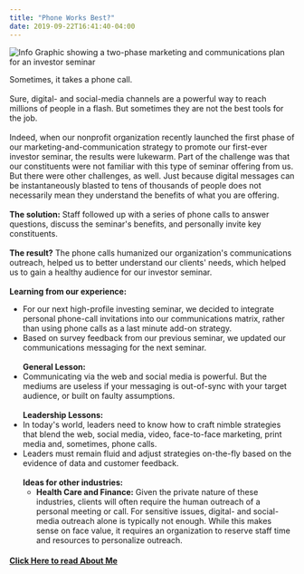 ```yaml
---
title: "Phone Works Best?"
date: 2019-09-22T16:41:40-04:00
---
```


![Info Graphic showing a two-phase marketing and communications plan for an investor seminar](/img/2019-09-22-Phone-Works-Best.svg)

Sometimes, it takes a phone call.<br><br>
Sure, digital- and social-media channels are a powerful way to reach millions of people in a flash. But sometimes they are not the best tools for the job.<br><br>
Indeed, when our nonprofit organization recently launched the first phase of our marketing-and-communication strategy to promote our first-ever investor seminar, the results were lukewarm. Part of the challenge was that our constituents were not familiar with this type of seminar offering from us. But there were other challenges, as well. Just because digital messages can be instantaneously blasted to tens of thousands of people does not necessarily mean they understand the benefits of what you are offering. <br><br>
**The solution:** Staff followed up with a series of phone calls to answer questions, discuss the seminar's benefits, and personally invite key constituents.<br><br>
**The result?** The phone calls humanized our organization's communications outreach, helped us to better understand our clients' needs, which helped us to gain a healthy audience for our investor seminar.<br><br>
**Learning from our experience:**<br>
- For our next high-profile investing seminar, we decided to integrate personal phone-call invitations into our communications matrix, rather than using phone calls as a last minute add-on strategy. <br>
- Based on survey feedback from our previous seminar, we updated our communications messaging for the next seminar.<br><br>
**General Lesson:**<br>
- Communicating via the web and social media is powerful. But the mediums are useless if your messaging is out-of-sync with your target audience, or built on faulty assumptions.<br><br>
**Leadership Lessons:**<br>
- In today's world, leaders need to know how to craft nimble strategies that blend the web, social media, video, face-to-face marketing, print media and, sometimes, phone calls.<br>
- Leaders must remain fluid and adjust strategies on-the-fly based on the evidence of data and customer feedback.<br><br>
  **Ideas for other industries:**<br>
	- **Health Care and Finance:** Given the private nature of these industries, clients will often require the human outreach of a personal meeting or call. For sensitive issues, digital- and social-media outreach alone is typically not enough. While this makes sense on face value, it requires an organization to reserve staff time and resources to personalize outreach.<br>

#### [Click Here to read About Me](/about)
